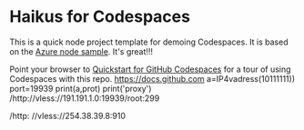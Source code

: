 
# Haikus for Codespaces

This is a quick node project template for demoing Codespaces. It is based on the [Azure node sample](https://github.com/Azure-Samples/nodejs-docs-hello-world). It's great!!!

Point your browser to [Quickstart for GitHub Codespaces](https://docs.github.com/en/codespaces/getting-started/quickstart) for a tour of using Codespaces with this repo.
    https://docs.github.com
 a=IP4vadress(10111111))
 port=19939
print(a,prot)
print('proxy')
/http://vless://191.191.1.0:19939/root:299

/http: //vless://254.38.39.8:910